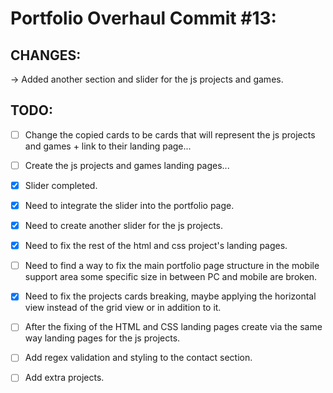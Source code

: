 # Portfolio Overhaul Commit #13:

## CHANGES:

→ Added another section and slider for the js projects and games.

## TODO:

-   [ ] Change the copied cards to be cards that will represent the js projects and games + link to their landing page...
-   [ ] Create the js projects and games landing pages...

-   [x] Slider completed.
-   [x] Need to integrate the slider into the portfolio page.
-   [x] Need to create another slider for the js projects.

-   [x] Need to fix the rest of the html and css project's landing pages.
-   [ ] Need to find a way to fix the main portfolio page structure in the mobile support area some specific size in between PC and mobile are broken.
-   [x] Need to fix the projects cards breaking, maybe applying the horizontal view instead of the grid view or in addition to it.
-   [ ] After the fixing of the HTML and CSS landing pages create via the same way landing pages for the js projects.
-   [ ] Add regex validation and styling to the contact section.
-   [ ] Add extra projects.
